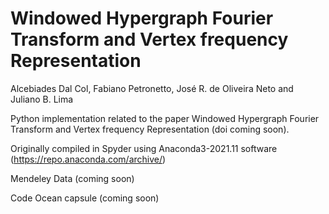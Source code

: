 # Windowed Hypergraph Fourier Transform and Vertex frequency Representation

Alcebiades Dal Col, Fabiano Petronetto, José R. de Oliveira Neto and Juliano B. Lima

Python implementation related to the paper Windowed Hypergraph Fourier Transform and Vertex frequency Representation (doi coming soon).

Originally compiled in Spyder using Anaconda3-2021.11 software (https://repo.anaconda.com/archive/)

Mendeley Data (coming soon)

Code Ocean capsule (coming soon)
